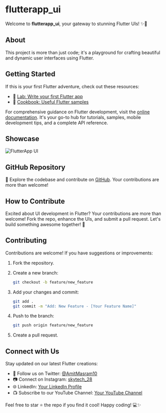 # flutterapp_ui

Welcome to **flutterapp_ui**, your gateway to stunning Flutter UIs! ✨🚀

## About

This project is more than just code; it's a playground for crafting beautiful and dynamic user interfaces using Flutter.

## Getting Started

If this is your first Flutter adventure, check out these resources:

- 🚀 [Lab: Write your first Flutter app](https://docs.flutter.dev/get-started/codelab)
- 📘 [Cookbook: Useful Flutter samples](https://docs.flutter.dev/cookbook)

For comprehensive guidance on Flutter development, visit the [online documentation](https://docs.flutter.dev/). It's your go-to hub for tutorials, samples, mobile development tips, and a complete API reference.

## Showcase

![FlutterApp UI](link_to_an_image_or_screenshot.gif)

## GitHub Repository

🚧 Explore the codebase and contribute on [GitHub](https://github.com/Amitmasram/flutterapp_ui). Your contributions are more than welcome!

## How to Contribute

Excited about UI development in Flutter? Your contributions are more than welcome! Fork the repo, enhance the UIs, and submit a pull request. Let's build something awesome together! 🤝

## Contributing

Contributions are welcome! If you have suggestions or improvements:

1. Fork the repository.
2. Create a new branch:

    ```bash
    git checkout -b feature/new_feature
    ```

3. Add your changes and commit:

    ```bash
    git add .
    git commit -m "Add: New Feature - [Your Feature Name]"
    ```

4. Push to the branch:

    ```bash
    git push origin feature/new_feature
    ```

5. Create a pull request.

## Connect with Us

Stay updated on our latest Flutter creations:

- 📱 Follow us on Twitter: [@AmitMasram10](https://twitter.com/AmitMasram10)
- 📷 Connect on Instagram: [skytech_28](https://www.instagram.com/skytech_28/)
- 🌐 LinkedIn: [Your LinkedIn Profile](https://www.linkedin.com/feed/)
- 📺 Subscribe to our YouTube Channel: [Your YouTube Channel](https://www.youtube.com/channel/UC95U3IDgISWVeyqo4CGBywQ)

Feel free to star ⭐️ the repo if you find it cool! Happy coding! 💻✨
